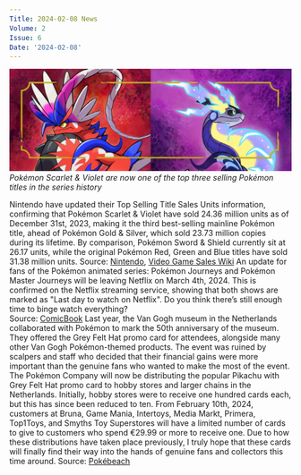 ```yaml
---
Title: 2024-02-08 News
Volume: 2
Issue: 6
Date: '2024-02-08'
---
```


[![Pokémon Scarlet & Violet are now one of the top three selling Pokémon titles in the series history](/web/images/pokemon-scarlet-violet-are-now-one-of-the-top-three-selling-pokemon-titles-in-the-series-history.jpeg)](/web/images/pokemon-scarlet-violet-are-now-one-of-the-top-three-selling-pokemon-titles-in-the-series-history.jpeg)*Pokémon Scarlet & Violet are now one of the top three selling Pokémon titles in the series history*

Nintendo have updated their Top Selling Title Sales Units information, confirming that Pokémon Scarlet & Violet have sold 24.36 million units as of December 31st, 2023, making it the third best-selling mainline Pokémon title, ahead of Pokémon Gold & Silver, which sold 23.73 million copies during its lifetime. By comparison, Pokémon Sword & Shield currently sit at 26.17 units, while the original Pokémon Red, Green and Blue titles have sold 31.38 million units.
Source: [Nintendo](https://www.nintendo.co.jp/ir/en/finance/software/index.html), [Video Game Sales Wiki](https://vgsales.fandom.com/wiki/Pok%C3%A9mon)
An update for fans of the Pokémon animated series: Pokémon Journeys and Pokémon Master Journeys will be leaving Netflix on March 4th, 2024. This is confirmed on the Netflix streaming service, showing that both shows are marked as "Last day to watch on Netflix". Do you think there’s still enough time to binge watch everything?  
Source: [ComicBook](https://comicbook.com/anime/news/pokemon-master-journey-netflix/)
Last year, the Van Gogh museum in the Netherlands collaborated with Pokémon to mark the 50th anniversary of the museum. They offered the Grey Felt Hat promo card for attendees, alongside many other Van Gogh Pokémon-themed products. The event was ruined by scalpers and staff who decided that their financial gains were more important than the genuine fans who wanted to make the most of the event.
The Pokémon Company will now be distributing the popular Pikachu with Grey Felt Hat promo card to hobby stores and larger chains in the Netherlands. Initially, hobby stores were to receive one hundred cards each, but this has since been reduced to ten. From February 10th, 2024, customers at Bruna, Game Mania, Intertoys, Media Markt, Primera, Top1Toys, and Smyths Toy Superstores will have a limited number of cards to give to customers who spend €29.99 or more to receive one.
Due to how these distributions have taken place previously, I truly hope that these cards will finally find their way into the hands of genuine fans and collectors this time around.
Source: [Pokébeach](https://www.pokebeach.com/2024/02/pokemon-reduces-van-gogh-distribution-for-hobby-stores-expands-to-large-chain-stores-at-least-100k-copies-expected)